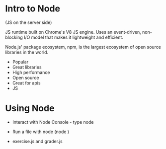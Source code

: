 # Intro to Node

(JS on the server side)

JS runtime built on Chrome's V8 JS engine.
Uses an event-driven, non-blocking I/O model that makes it lightweight and efficient.

Node.js' package ecosystem, npm, is the largest ecosystem of open source libraries in the world.

* Popular
* Great libraries
* High performance
* Open source
* Great for apis
* JS
# Using Node

* Interact with Node Console - type node

* Run a file with node (node <filename>)

* exercise.js and grader.js

